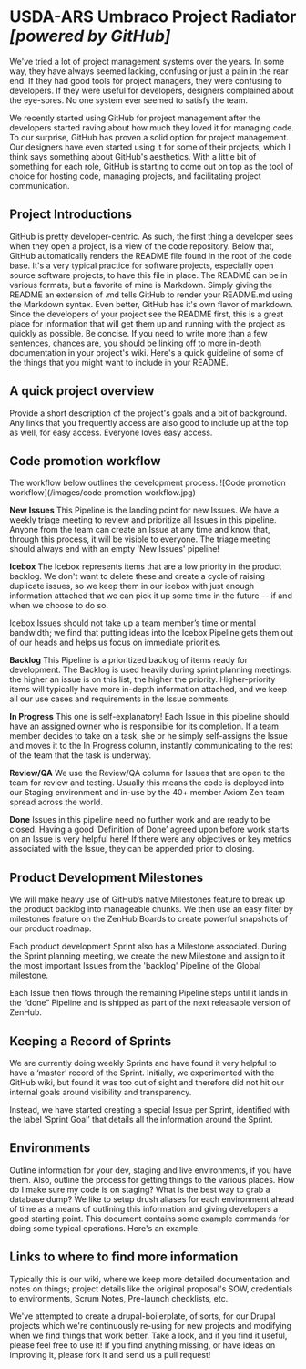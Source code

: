 # USDA-ARS Umbraco Project Radiator *[powered by GitHub]*

We've tried a lot of project management systems over the years. In some way, they have always seemed lacking, confusing or just a pain in the rear end. If they had good tools for project managers, they were confusing to developers. If they were useful for developers, designers complained about the eye-sores. No one system ever seemed to satisfy the team.

We recently started using GitHub for project management after the developers started raving about how much they loved it for managing code. To our surprise, GitHub has proven a solid option for project management. Our designers have even started using it for some of their projects, which I think says something about GitHub's aesthetics. With a little bit of something for each role, GitHub is starting to come out on top as the tool of choice for hosting code, managing projects, and facilitating project communication.

## Project Introductions
GitHub is pretty developer-centric. As such, the first thing a developer sees when they open a project, is a view of the code repository. Below that, GitHub automatically renders the README file found in the root of the code base. It's a very typical practice for software projects, especially open source software projects, to have this file in place. The README can be in various formats, but a favorite of mine is Markdown. Simply giving the README an extension of .md tells GitHub to render your README.md using the Markdown syntax. Even better, GitHub has it's own flavor of markdown. Since the developers of your project see the README first, this is a great place for information that will get them up and running with the project as quickly as possible. Be concise. If you need to write more than a few sentences, chances are, you should be linking off to more in-depth documentation in your project's wiki. Here's a quick guideline of some of the things that you might want to include in your README.

## A quick project overview

Provide a short description of the project's goals and a bit of background. Any links that you frequently access are also good to include up at the top as well, for easy access. Everyone loves easy access.

## Code promotion workflow

The workflow below outlines the development process.
![Code promotion workflow](/images/code promotion workflow.jpg)

**New Issues** This Pipeline is the landing point for new Issues. We have a weekly triage meeting to review and prioritize all Issues in this pipeline. Anyone from the team can create an Issue at any time and know that, through this process, it will be visible to everyone. The triage meeting should always end with an empty 'New Issues' pipeline! 

**Icebox** The Icebox represents items that are a low priority in the product backlog. We don't want to delete these and create a cycle of raising duplicate issues, so we keep them in our icebox with just enough information attached that we can pick it up some time in the future -- if and when we choose to do so. 

Icebox Issues should not take up a team member’s time or mental bandwidth; we find that putting ideas into the Icebox Pipeline gets them out of our heads and helps us focus on immediate priorities.

**Backlog** This Pipeline is a prioritized backlog of items ready for development. The Backlog is used heavily during sprint planning meetings: the higher an issue is on this list, the higher the priority. Higher-priority items will typically have more in-depth information attached, and we keep all our use cases and requirements in the Issue comments. 

**In Progress** This one is self-explanatory! Each Issue in this pipeline should have an assigned owner who is responsible for its completion. If a team member decides to take on a task, she or he simply self-assigns the Issue and moves it to the In Progress column, instantly communicating to the rest of the team that the task is underway. 

**Review/QA** We use the Review/QA column for Issues that are open to the team for review and testing. Usually this means the code is deployed into our Staging environment and in-use by the 40+ member Axiom Zen team spread across the world. 

**Done** Issues in this pipeline need no further work and are ready to be closed. Having a good ‘Definition of Done’ agreed upon before work starts on an Issue is very helpful here! If there were any objectives or key metrics associated with the Issue, they can be appended prior to closing. 

## Product Development Milestones

We will make heavy use of GitHub’s native Milestones feature to break up the product backlog into manageable chunks. We then use an easy filter by milestones feature on the ZenHub Boards to create powerful snapshots of our product roadmap. 

Each product development Sprint also has a Milestone associated. During the Sprint planning meeting, we create the new Milestone and assign to it the most important Issues from the 'backlog' Pipeline of the Global milestone. 

Each Issue then flows through the remaining Pipeline steps until it lands in the “done” Pipeline and is shipped as part of the next releasable version of ZenHub. 

## Keeping a Record of Sprints

We are currently doing weekly Sprints and have found it very helpful to have a ‘master’ record of the Sprint. Initially, we experimented with the GitHub wiki, but found it was too out of sight and therefore did not hit our internal goals around visibility and transparency. 

Instead, we have started creating a special Issue per Sprint, identified with the label ‘Sprint Goal’ that details all the information around the Sprint. 

## Environments

Outline information for your dev, staging and live environments, if you have them. Also, outline the process for getting things to the various places. How do I make sure my code is on staging? What is the best way to grab a database dump? We like to setup drush aliases for each environment ahead of time as a means of outlining this information and giving developers a good starting point. This document contains some example commands for doing some typical operations. Here's an example.

## Links to where to find more information

Typically this is our wiki, where we keep more detailed documentation and notes on things; project details like the original proposal's SOW, credentials to environments, Scrum Notes, Pre-launch checklists, etc.

We've attempted to create a drupal-boilerplate, of sorts, for our Drupal projects which we're continuously re-using for new projects and modifying when we find things that work better. Take a look, and if you find it useful, please feel free to use it! If you find anything missing, or have ideas on improving it, please fork it and send us a pull request!
